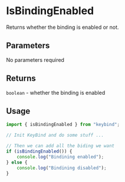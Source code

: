 # IsBindingEnabled

Returns whether the binding is enabled or not.

## Parameters

No parameters required

## Returns

`boolean` - whether the binding is enabled

## Usage

```ts
import { isBindingEnabled } from "keybind";

// Init KeyBind and do some stuff ...

// Then we can add all the biding we want
if (isBindingEnabled()) {
	console.log("Bindining enabled");
} else {
	console.log("Bindining disabled");
}
```
